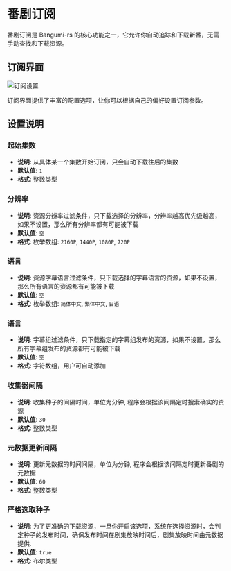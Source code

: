 # 番剧订阅

番剧订阅是 Bangumi-rs 的核心功能之一，它允许你自动追踪和下载新番，无需手动查找和下载资源。

## 订阅界面

![订阅设置](/screenshot/subscribe.png)

订阅界面提供了丰富的配置选项，让你可以根据自己的偏好设置订阅参数。

## 设置说明

### 起始集数

- **说明**: 从具体某一个集数开始订阅，只会自动下载往后的集数
- **默认值**: `1`
- **格式**: 整数类型

### 分辨率

- **说明**: 资源分辨率过滤条件，只下载选择的分辨率，分辨率越高优先级越高，如果不设置，那么所有分辨率都有可能被下载
- **默认值**: `空`
- **格式**: 枚举数组: `2160P`, `1440P`, `1080P`, `720P`

### 语言

- **说明**: 资源字幕语言过滤条件，只下载选择的字幕语言的资源，如果不设置，那么所有语言的资源都有可能被下载
- **默认值**: `空`
- **格式**: 枚举数组: `简体中文`, `繁体中文`, `日语`

### 语言

- **说明**: 字幕组过滤条件，只下载指定的字幕组发布的资源，如果不设置，那么所有字幕组发布的资源都有可能被下载
- **默认值**: `空`
- **格式**: 字符数组，用户可自动添加

### 收集器间隔

- **说明**: 收集种子的间隔时间，单位为分钟, 程序会根据该间隔定时搜索确实的资源
- **默认值**: `30`
- **格式**: 整数类型

### 元数据更新间隔

- **说明**: 更新元数据的时间间隔，单位为分钟, 程序会根据该间隔定时更新番剧的元数据
- **默认值**: `60`
- **格式**: 整数类型

### 严格选取种子

- **说明**: 为了更准确的下载资源，一旦你开启该选项，系统在选择资源时，会判定种子的发布时间，确保发布时间在剧集放映时间后，剧集放映时间由元数据提供.
- **默认值**: `true`
- **格式**: 布尔类型